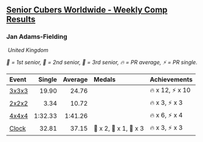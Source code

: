<style>table {white-space: nowrap;}</style>
<link rel="stylesheet" type="text/css" href="/scw-comp/css/flags.css" />

## [Senior Cubers Worldwide - Weekly Comp Results](/scw-comp/results/)
### Jan Adams-Fielding

<i class="flag flag-GB" />&nbsp;United Kingdom

<span style="white-space: nowrap;">🥇 = 1st senior</span>, <span style="white-space: nowrap;">🥈 = 2nd senior</span>, <span style="white-space: nowrap;">🥉 = 3rd senior</span>, <span style="white-space: nowrap;">🔥 = PR average</span>, <span style="white-space: nowrap;">⚡ = PR single</span>.

| Event | Single | Average | Medals | Achievements|
| :-- | --: | --: | :-- | :-- |
| [3x3x3](333.md) | 19.90 | 24.76 |  | 🔥 x 12, ⚡ x 10 |
| [2x2x2](222.md) | 3.34 | 10.72 |  | 🔥 x 3, ⚡ x 3 |
| [4x4x4](444.md) | 1:32.33 | 1:41.26 |  | 🔥 x 6, ⚡ x 4 |
| [Clock](clock.md) | 32.81 | 37.15 | 🥇 x 2, 🥈 x 1, 🥉 x 3 | 🔥 x 3, ⚡ x 3 |

<!-- Global site tag (gtag.js) - Google Analytics -->
<script async src="https://www.googletagmanager.com/gtag/js?id=UA-86348435-3"></script>
<script>window.dataLayer = window.dataLayer || []; function gtag() {dataLayer.push(arguments);} gtag('js', new Date()); gtag('config', 'UA-86348435-3');</script>
